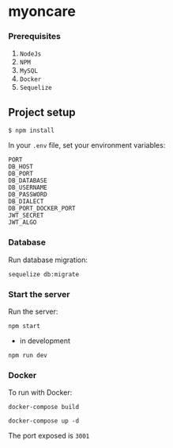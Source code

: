 # myoncare

### Prerequisites

1. `NodeJs`
2. `NPM`
3. `MySQL`
4. `Docker`
5. `Sequelize`

## Project setup

```
$ npm install
```

In your `.env` file, set your environment variables:

```
PORT
DB_HOST
DB_PORT
DB_DATABASE
DB_USERNAME
DB_PASSWORD
DB_DIALECT
DB_PORT_DOCKER_PORT
JWT_SECRET
JWT_ALGO
```

### Database

Run database migration:

```
sequelize db:migrate
```

### Start the server

Run the server:

```
npm start
```

- in development

```
npm run dev
```

### Docker

To run with Docker:

```
docker-compose build
```

```
docker-compose up -d
```

The port exposed is `3001`
